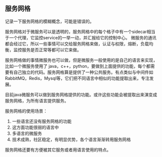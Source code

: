 ## 服务网格

记录一下服务网格的模糊概念，可能是错误的。

服务网格对于微服务可以是透明的，服务网格中的每个格子中有一个sidecar相当于一个代理，它监控service的一举一动，并汇报给它的控制中心。
微服务的通讯都会经过它，所以一些事情可以交给服务网格来做，认证与权限，熔断，负载均衡，监控服务是否正常等都可以它来做。

服务网格做的事情微服务也可以做，但是微服务一般使用的是自己的语言来实现，比如一个微服务使用了 java，c++，python，要做到上面提供的功能，每个都需要有自己独立的代码。服务网格算是提供了一种公共服务。有点类似与中间件如RabbitMQ，Redis，Mysql等，它们把不同语言中相似的功能提取出来，专注发展。

目前java微服务可以做到服务网格提供的功能。或许这些功能会被提取出来演变成服务网格，为所有语言提供服务。

服务网格的使用场景：
1. 一些语言还没有服务网格的功能
2. 这方面功能很弱的语言中
3. 多语言的微服务
4. 技术成熟，社区稳定，有明显优势，各个语言渐渐转用服务网格

服务网格还要有方便被其它服务或者用语言使用的特点。







